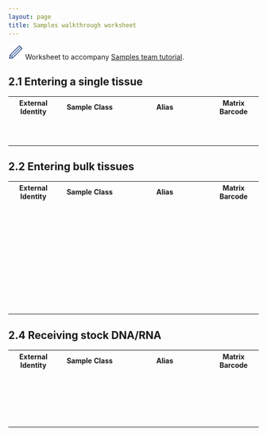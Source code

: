 ```yaml
---
layout: page
title: Samples walkthrough worksheet
---
```


<img src="pics/blue_pencil.png"> Worksheet to accompany [Samples team tutorial](2-0-samples).

## 2.1 Entering a single tissue

<table>
<tr><th>External Identity</th><th>Sample Class</th><th>Alias</th><th>Matrix Barcode</th></tr>
<tr><td width="20%"></td><td width="25%"></td><td width="35%"></td><td width="20%">&nbsp;<br>&nbsp;<br>&nbsp;</td></tr>
</table>


## 2.2 Entering bulk tissues

<table>
<tr><th>External Identity</th><th>Sample Class</th><th>Alias</th><th>Matrix Barcode</th></tr>
<tr><td width="20%"></td><td width="25%"></td><td width="35%"></td><td width="20%">&nbsp;<br>&nbsp;<br>&nbsp;</td></tr>
<tr><td></td><td></td><td></td><td>&nbsp;<br>&nbsp;<br>&nbsp;</td></tr>
<tr><td></td><td></td><td></td><td>&nbsp;<br>&nbsp;<br>&nbsp;</td></tr>
<tr><td></td><td></td><td></td><td>&nbsp;<br>&nbsp;<br>&nbsp;</td></tr>

</table>


## 2.4 Receiving stock DNA/RNA

<table>
<tr><th>External Identity</th><th>Sample Class</th><th>Alias</th><th>Matrix Barcode</th></tr>
<tr><td width="20%"></td><td width="25%"></td><td width="35%"></td><td width="20%">&nbsp;<br>&nbsp;<br>&nbsp;</td></tr>
<tr><td></td><td></td><td></td><td>&nbsp;<br>&nbsp;<br>&nbsp;</td></tr>
</table>

